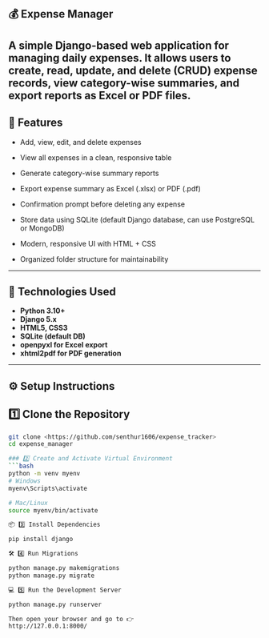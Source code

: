 ## 💰 Expense Manager

A simple Django-based web application for managing daily expenses.
It allows users to create, read, update, and delete (CRUD) expense records, view category-wise summaries, and export reports as Excel or PDF files.
---

## 🚀 Features
- Add, view, edit, and delete expenses

- View all expenses in a clean, responsive table

- Generate category-wise summary reports

- Export expense summary as Excel (.xlsx) or PDF (.pdf)

- Confirmation prompt before deleting any expense

- Store data using SQLite (default Django database, can use PostgreSQL or MongoDB)

- Modern, responsive UI with HTML + CSS

- Organized folder structure for maintainability  

---

## 🧠 Technologies Used
- **Python 3.10+**
- **Django 5.x**
- **HTML5, CSS3**
- **SQLite (default DB)**
- **openpyxl for Excel export**
- **xhtml2pdf for PDF generation**

---

## ⚙️ Setup Instructions

## 1️⃣ Clone the Repository
```bash
git clone <https://github.com/senthur1606/expense_tracker>
cd expense_manager

### 2️⃣ Create and Activate Virtual Environment
```bash
python -m venv myenv
# Windows
myenv\Scripts\activate

# Mac/Linux
source myenv/bin/activate

📦 3️⃣ Install Dependencies

pip install django

🛠️ 4️⃣ Run Migrations

python manage.py makemigrations
python manage.py migrate

💻 5️⃣ Run the Development Server

python manage.py runserver

Then open your browser and go to 👉
http://127.0.0.1:8000/